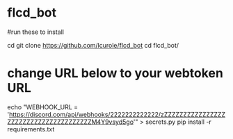 # flcd_bot

#run these to install

cd
git clone https://github.com/lcurole/flcd_bot
cd flcd_bot/
# change URL below to your webtoken URL
echo "WEBHOOK_URL = 'https://discord.com/api/webhooks/2222222222222/zZZZZZZZZZZZZZZZZZZZZZZZZZZZZZZZZZZZZZZM4Y9vsyd5go'" > secrets.py
pip install -r requirements.txt
